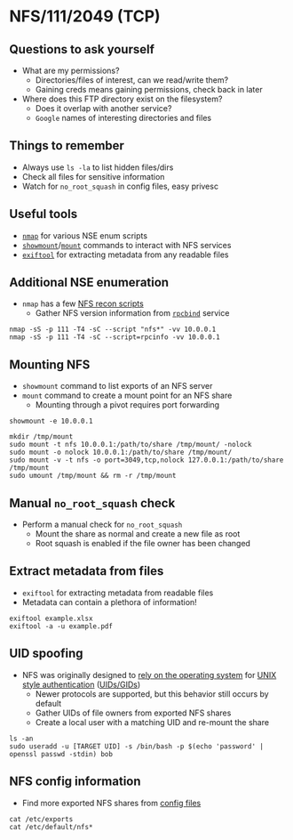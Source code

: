 # NFS/111/2049 (TCP)

## Questions to ask yourself
  *  What are my permissions?
      *  Directories/files of interest, can we read/write them?
      *  Gaining creds means gaining permissions, check back in later
  *  Where does this FTP directory exist on the filesystem?
      *  Does it overlap with another service?
      *  `Google` names of interesting directories and files

## Things to remember
  *  Always use `ls -la` to list hidden files/dirs
  *  Check all files for sensitive information
  *  Watch for `no_root_squash` in config files, easy privesc

## Useful tools
  *  [`nmap`](https://nmap.org/) for various NSE enum scripts
  *  [`showmount`](https://linux.die.net/man/8/showmount)/[`mount`](https://linux.die.net/man/8/mount) commands to interact with NFS services
  *  [`exiftool`](https://exiftool.org/) for extracting metadata from any readable files

## Additional NSE enumeration
  *  `nmap` has a few [NFS recon scripts](https://nmap.org/search/?q=nfs)
      *  Gather NFS version information from [`rpcbind`](https://nmap.org/nsedoc/scripts/rpcinfo.html) service

```
nmap -sS -p 111 -T4 -sC --script "nfs*" -vv 10.0.0.1
nmap -sS -p 111 -T4 -sC --script=rpcinfo -vv 10.0.0.1
```

## Mounting NFS
  *  `showmount` command to list exports of an NFS server
  *  `mount` command to create a mount point for an NFS share
      *  Mounting through a pivot requires port forwarding

```
showmount -e 10.0.0.1
```

```
mkdir /tmp/mount
sudo mount -t nfs 10.0.0.1:/path/to/share /tmp/mount/ -nolock
sudo mount -o nolock 10.0.0.1:/path/to/share /tmp/mount/
sudo mount -v -t nfs -o port=3049,tcp,nolock 127.0.0.1:/path/to/share /tmp/mount
sudo umount /tmp/mount && rm -r /tmp/mount
```

## Manual `no_root_squash` check
  *  Perform a manual check for `no_root_squash`
      *  Mount the share as normal and create a new file as root
      *  Root squash is enabled if the file owner has been changed

## Extract metadata from files
  *  `exiftool` for extracting metadata from readable files
  *  Metadata can contain a plethora of information!

```
exiftool example.xlsx
exiftool -a -u example.pdf
```

## UID spoofing
  *  NFS was originally designed to [rely on the operating system](https://datatracker.ietf.org/doc/html/rfc1094#section-3.3) for [UNIX style authentication](https://nvlpubs.nist.gov/nistpubs/Legacy/FIPS/fipspub151-1.pdf) ([UIDs/GIDs](https://man7.org/linux/man-pages/man7/credentials.7.html))
      *  Newer protocols are supported, but this behavior still occurs by default
      *  Gather UIDs of file owners from exported NFS shares
      *  Create a local user with a matching UID and re-mount the share

```
ls -an
sudo useradd -u [TARGET UID] -s /bin/bash -p $(echo 'password' | openssl passwd -stdin) bob
```

## NFS config information
  *  Find more exported NFS shares from [config files](https://book.hacktricks.xyz/network-services-pentesting/nfs-service-pentesting#config-files)

```
cat /etc/exports
cat /etc/default/nfs*
```
